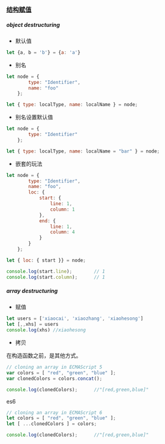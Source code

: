 ### [结构赋值](https://leanpub.com/understandinges6/read#leanpub-auto-destructuring-for-easier-data-access)

##### object destructuring

- 默认值

```javascript
let {a, b = 'b'} = {a: 'a'}
```

- 别名

```javascript
let node = {
        type: "Identifier",
        name: "foo"
    };

let { type: localType, name: localName } = node;

```

- 别名设置默认值

```javascript
let node = {
        type: "Identifier"
    };

let { type: localType, name: localName = "bar" } = node;
```

- 嵌套的玩法

```javascript
let node = {
        type: "Identifier",
        name: "foo",
        loc: {
            start: {
                line: 1,
                column: 1
            },
            end: {
                line: 1,
                column: 4
            }
        }
    };

let { loc: { start }} = node;

console.log(start.line);        // 1
console.log(start.column);      // 1
```

##### array destructuring

- 赋值

```javascript
let users = ['xiaocai', 'xiaozhang', 'xiaohesong']
let [,,xhs] = users
console.log(xhs) //xiaohesong
```

- 拷贝

在构造函数之前，是其他方式。
```javascript
// cloning an array in ECMAScript 5
var colors = [ "red", "green", "blue" ];
var clonedColors = colors.concat();

console.log(clonedColors);      //"[red,green,blue]"
```

es6
```javascript
// cloning an array in ECMAScript 6
let colors = [ "red", "green", "blue" ];
let [ ...clonedColors ] = colors;

console.log(clonedColors);      //"[red,green,blue]"
```
